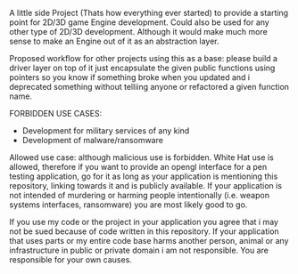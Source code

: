 A little side Project (Thats how everything ever started) to provide a starting point for 2D/3D game Engine development. Could also be used for any other type of 2D/3D development.
Although it would make much more sense to make an Engine out of it as an abstraction layer.

Proposed workflow for other projects using this as a base:
please build a driver layer on top of it just encapsulate the given public functions using pointers so you know if something broke when you updated and i deprecated something without telliing anyone or refactored a given function name.

FORBIDDEN USE CASES:
- Development for military services of any kind
- Development of malware/ransomware

Allowed use case:
although malicious use is forbidden. White Hat use is allowed, therefore if you want to provide an opengl interface for a pen testing application, go for it as long as your application is mentioning this repository, linking towards it and is publicly available.
If your application is not intended of murdering or harming people intentionally (i.e. weapon systems interfaces, ransomware) you are most likely good to go.


If you use my code or the project in your application you agree that i may not be sued because of code written in this repository. 
If your application that uses parts or my entire code base harms another person, animal or any infrastructure in public or private domain i am not responsible. You are responsible for your own causes.
